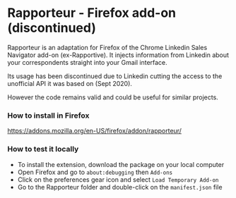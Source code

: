 # Rapporteur - Firefox add-on (discontinued)

Rapporteur is an adaptation for Firefox of the Chrome Linkedin Sales Navigator add-on (ex-Rapportive).
It injects information from Linkedin about your correspondents straight into your Gmail interface.

Its usage has been discontinued due to Linkedin cutting the access to the unofficial API it was based on (Sept 2020).

However the code remains valid and could be useful for similar projects.

### How to install in Firefox

https://addons.mozilla.org/en-US/firefox/addon/rapporteur/

### How to test it locally

- To install the extension, download the package on your local computer
- Open Firefox and go to `about:debugging` then `Add-ons`
- Click on the preferences gear icon and select `Load Temporary Add-on`
- Go to the Rapporteur folder and double-click on the `manifest.json` file

